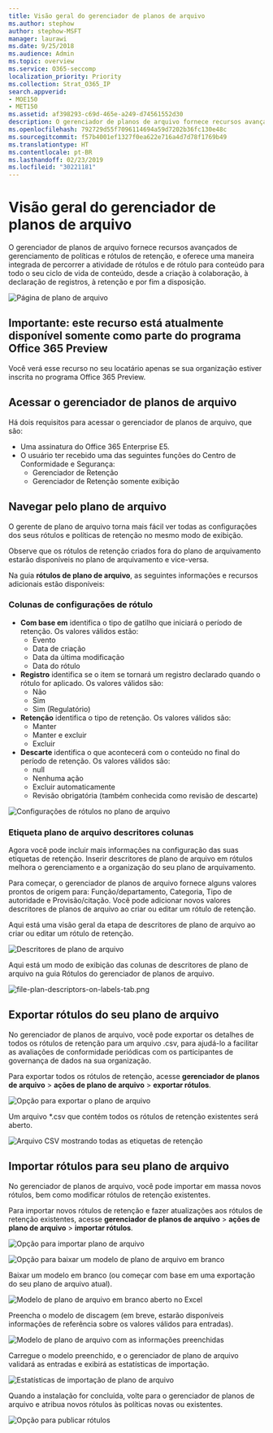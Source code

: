 ```yaml
---
title: Visão geral do gerenciador de planos de arquivo
ms.author: stephow
author: stephow-MSFT
manager: laurawi
ms.date: 9/25/2018
ms.audience: Admin
ms.topic: overview
ms.service: O365-seccomp
localization_priority: Priority
ms.collection: Strat_O365_IP
search.appverid:
- MOE150
- MET150
ms.assetid: af398293-c69d-465e-a249-d74561552d30
description: O gerenciador de planos de arquivo fornece recursos avançados de gerenciamento de políticas e rótulos de retenção, e oferece uma maneira integrada de percorrer a atividade de rótulos e de rótulo para conteúdo para todo o seu ciclo de vida de conteúdo, desde a criação à colaboração, à declaração de registros, à retenção e por fim a disposição.
ms.openlocfilehash: 792729d55f7096114694a59d7202b36fc130e48c
ms.sourcegitcommit: f57b4001ef1327f0ea622e716a4d7d78f1769b49
ms.translationtype: HT
ms.contentlocale: pt-BR
ms.lasthandoff: 02/23/2019
ms.locfileid: "30221181"
---
```

# <a name="overview-of-file-plan-manager"></a>Visão geral do gerenciador de planos de arquivo

O gerenciador de planos de arquivo fornece recursos avançados de gerenciamento de políticas e rótulos de retenção, e oferece uma maneira integrada de percorrer a atividade de rótulos e de rótulo para conteúdo para todo o seu ciclo de vida de conteúdo, desde a criação à colaboração, à declaração de registros, à retenção e por fim a disposição.

![Página de plano de arquivo](media/file-plan-page.png)

## <a name="important-this-feature-is-currently-available-only-as-part-of-the-office-365-preview-program"></a>Importante: este recurso está atualmente disponível somente como parte do programa Office 365 Preview

Você verá esse recurso no seu locatário apenas se sua organização estiver inscrita no programa Office 365 Preview.

## <a name="accessing-file-plan-manager"></a>Acessar o gerenciador de planos de arquivo

Há dois requisitos para acessar o gerenciador de planos de arquivo, que são:
- Uma assinatura do Office 365 Enterprise E5.
- O usuário ter recebido uma das seguintes funções do Centro de Conformidade e Segurança: 
    - Gerenciador de Retenção
    - Gerenciador de Retenção somente exibição

## <a name="navigating-your-file-plan"></a>Navegar pelo plano de arquivo

O gerente de plano de arquivo torna mais fácil ver todas as configurações dos seus rótulos e políticas de retenção no mesmo modo de exibição.

Observe que os rótulos de retenção criados fora do plano de arquivamento estarão disponíveis no plano de arquivamento e vice-versa.

Na guia **rótulos de plano de arquivo**, as seguintes informações e recursos adicionais estão disponíveis:

### <a name="label-settings-columns"></a>Colunas de configurações de rótulo
 
- **Com base em** identifica o tipo de gatilho que iniciará o período de retenção. Os valores válidos estão: 
    - Evento
    - Data de criação
    - Data da última modificação
    - Data do rótulo
- **Registro** identifica se o item se tornará um registro declarado quando o rótulo for aplicado. Os valores válidos são:
    - Não
    - Sim
    - Sim (Regulatório)
- **Retenção** identifica o tipo de retenção. Os valores válidos são:
    - Manter
    - Manter e excluir
    - Excluir
- **Descarte** identifica o que acontecerá com o conteúdo no final do período de retenção. Os valores válidos são: 
    - null
    - Nenhuma ação
    - Excluir automaticamente
    - Revisão obrigatória (também conhecida como revisão de descarte)

![Configurações de rótulos no plano de arquivo](media/file-plan-label-columns.png)

### <a name="label-file-plan-descriptors-columns"></a>Etiqueta plano de arquivo descritores colunas

Agora você pode incluir mais informações na configuração das suas etiquetas de retenção. Inserir descritores de plano de arquivo em rótulos melhora o gerenciamento e a organização do seu plano de arquivamento.

Para começar, o gerenciador de planos de arquivo fornece alguns valores prontos de origem para: Função/departamento, Categoria, Tipo de autoridade e Provisão/citação. Você pode adicionar novos valores descritores de planos de arquivo ao criar ou editar um rótulo de retenção.

Aqui está uma visão geral da etapa de descritores de plano de arquivo ao criar ou editar um rótulo de retenção.

![Descritores de plano de arquivo](media/file-plan-descriptors.png)

Aqui está um modo de exibição das colunas de descritores de plano de arquivo na guia Rótulos do gerenciador de planos de arquivo.

![file-plan-descriptors-on-labels-tab.png](media/file-plan-descriptors-on-labels-tab.png)

## <a name="export-labels-out-of-your-file-plan"></a>Exportar rótulos do seu plano de arquivo

No gerenciador de planos de arquivo, você pode exportar os detalhes de todos os rótulos de retenção para um arquivo .csv, para ajudá-lo a facilitar as avaliações de conformidade periódicas com os participantes de governança de dados na sua organização.

Para exportar todos os rótulos de retenção, acesse **gerenciador de planos de arquivo** \> **ações de plano de arquivo** \> **exportar rótulos**.

![Opção para exportar o plano de arquivo](media/file-plan-export-labels-option.png)

Um arquivo *.csv que contém todos os rótulos de retenção existentes será aberto.

![Arquivo CSV mostrando todas as etiquetas de retenção](media/file-plan-csv-file.png)

## <a name="import-labels-into-your-file-plan"></a>Importar rótulos para seu plano de arquivo

No gerenciador de planos de arquivo, você pode importar em massa novos rótulos, bem como modificar rótulos de retenção existentes.

Para importar novos rótulos de retenção e fazer atualizações aos rótulos de retenção existentes, acesse **gerenciador de planos de arquivo** \> **ações de plano de arquivo** \> **importar rótulos**.

![Opção para importar plano de arquivo](media/file-plan-import-labels-option.png)

![Opção para baixar um modelo de plano de arquivo em branco](media/file-plan-blank-template-option.png)

Baixar um modelo em branco (ou começar com base em uma exportação do seu plano de arquivo atual).

![Modelo de plano de arquivo em branco aberto no Excel](media/file-plan-blank-template.png)

Preencha o modelo de discagem (em breve, estarão disponíveis informações de referência sobre os valores válidos para entradas).

![Modelo de plano de arquivo com as informações preenchidas](media/file-plan-filled-out-template.png)

Carregue o modelo preenchido, e o gerenciador de plano de arquivo validará as entradas e exibirá as estatísticas de importação.

![Estatísticas de importação de plano de arquivo](media/file-plan-import-statistics.png)

Quando a instalação for concluída, volte para o gerenciador de planos de arquivo e atribua novos rótulos às políticas novas ou existentes.

![Opção para publicar rótulos](media/file-plan-publish-labels-option.png)

